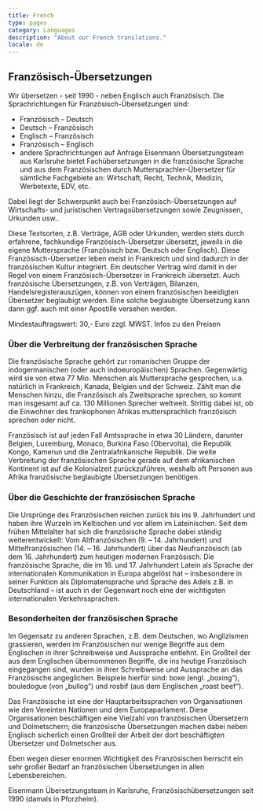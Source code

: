 ```yaml
---
title: French
type: pages
category: Languages
description: "About our French translations."
locale: de
---
```

## Französisch-Übersetzungen
Wir übersetzen - seit 1990 - neben Englisch auch Französisch. Die Sprachrichtungen für Französisch-Übersetzungen sind:
- Französisch – Deutsch
- Deutsch – Französisch
- Englisch – Französisch
- Französisch – Englisch
- andere Sprachrichtungen auf Anfrage
Eisenmann Übersetzungsteam aus Karlsruhe bietet Fachübersetzungen in die französische Sprache und aus dem Französischen durch Muttersprachler-Übersetzer für sämtliche Fachgebiete an: Wirtschaft, Recht, Technik, Medizin, Werbetexte, EDV, etc.

Dabei liegt der Schwerpunkt auch bei Französisch-Übersetzungen auf Wirtschafts- und juristischen Vertragsübersetzungen sowie  Zeugnissen, Urkunden usw..

Diese Textsorten, z.B. Verträge, AGB oder Urkunden, werden stets durch erfahrene, fachkundige Französisch-Übersetzer übersetzt,  jeweils in die eigene Muttersprache (Französisch bzw. Deutsch oder Englisch). Diese Französisch-Übersetzer leben meist in Frankreich und sind dadurch in der französischen Kultur integriert. Ein deutscher Vertrag wird damit in der Regel von einem Französisch-Übersetzer in Frankreich übersetzt. Auch französische Übersetzungen, z.B. von Verträgen, Bilanzen, Handelsregisterauszügen, können von einem französischen beeidigten Übersetzer beglaubigt werden. Eine solche beglaubigte Übersetzung kann dann ggf. auch mit einer Apostille versehen werden.

Mindestauftragswert: 30,- Euro zzgl. MWST. Infos zu den Preisen

### Über die Verbreitung der französischen Sprache
Die französische Sprache gehört zur romanischen Gruppe der indogermanischen (oder auch indoeuropäischen) Sprachen. Gegenwärtig wird sie von etwa 77 Mio. Menschen als Muttersprache gesprochen, u.a. natürlich in Frankreich, Kanada, Belgien und der Schweiz. Zählt man die Menschen hinzu, die Französisch als Zweitsprache sprechen, so kommt man insgesamt auf ca. 130 Millionen Sprecher weltweit. Strittig dabei ist, ob die Einwohner des frankophonen Afrikas muttersprachlich französisch sprechen oder nicht.

Französisch ist auf jeden Fall Amtssprache in etwa 30 Ländern, darunter Belgien, Luxemburg, Monaco, Burkina Faso (Obervolta), die Republik Kongo, Kamerun und die Zentralafrikanische Republik. Die weite Verbreitung der französischen Sprache gerade auf dem afrikanischen Kontinent ist auf die Kolonialzeit zurückzuführen, weshalb oft Personen aus Afrika französische beglaubigte Übersetzungen benötigen.

### Über die Geschichte der französischen Sprache
Die Ursprünge des Französischen reichen zurück bis ins 9. Jahrhundert und haben ihre Wurzeln im Keltischen und vor allem im Lateinischen. Seit dem frühen Mittelalter hat sich die französische Sprache dabei ständig weiterentwickelt: Vom Altfranzösischen (9. – 14. Jahrhundert) und Mittelfranzösischen (14. – 16. Jahrhundert) über das Neufranzösisch (ab dem 16. Jahrhundert) zum heutigen modernen Französisch. Die französische Sprache, die im 16. und 17. Jahrhundert Latein als Sprache der internationalen Kommunikation in Europa abgelöst hat – insbesondere in seiner Funktion als Diplomatensprache und Sprache des Adels z.B. in Deutschland – ist auch in der Gegenwart noch eine der wichtigsten internationalen Verkehrssprachen.

### Besonderheiten der französischen Sprache
Im Gegensatz zu anderen Sprachen, z.B. dem Deutschen, wo Anglizismen grassieren, werden im Französischen nur wenige Begriffe aus dem Englischen in ihrer Schreibweise und Aussprache entlehnt. Ein Großteil der aus dem Englischen übernommenen Begriffe, die ins heutige Französisch eingegangen sind, wurden in ihrer Schreibweise und Aussprache an das Französische angeglichen. Beispiele hierfür sind: boxe (engl. „boxing“), bouledogue (von „bullog“) und rosbif (aus dem Englischen „roast beef“).

Das Französische ist eine der Hauptarbeitssprachen von Organisationen wie den Vereinten Nationen und dem Europaparlament. Diese Organisationen beschäftigen eine Vielzahl von französischen Übersetzern und Dolmetschern; die französische Übersetzungen machen dabei neben Englisch sicherlich einen Großteil der Arbeit der dort beschäftigten Übersetzer und Dolmetscher aus.

Eben wegen dieser enormen Wichtigkeit des Französischen herrscht ein sehr großer Bedarf an französischen Übersetzungen in allen Lebensbereichen.

Eisenmann Übersetzungsteam in Karlsruhe, Französischübersetzungen seit 1990 (damals in Pforzheim).